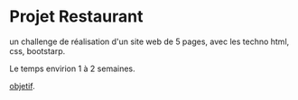 # Projet Restaurant

un challenge de réalisation d'un site web de 5 pages,
avec les techno html, css, bootstarp.

Le temps envirion 1 à 2 semaines.

[objetif](https://github.com/becodeorg/Johnson2/tree/master/projets/Restaurant_Bootstrap).
